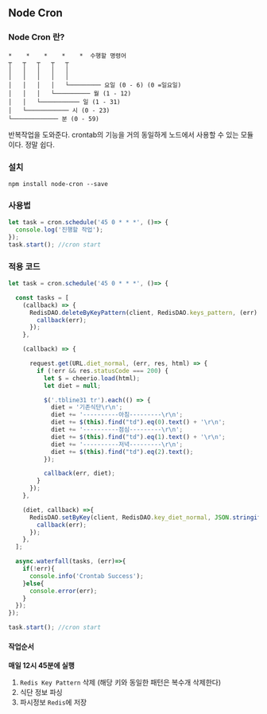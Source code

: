 ## Node Cron

### Node Cron 란?
```
*    *    *    *    *  수행할 명령어
┬   ┬   ┬   ┬   ┬
│   │   │   │   │
│   │   │   │   │
│   │   │   │   └───────── 요일 (0 - 6) (0 =일요일)
│   │   │   └────────── 월 (1 - 12)
│   │   └─────────── 일 (1 - 31)
│   └──────────── 시 (0 - 23)
└───────────── 분 (0 - 59)
```
반복작업을 도와준다. crontab의 기능을 거의 동일하게 노드에서 사용할 수 있는 모듈이다. 정말 쉽다.



### 설치

```
npm install node-cron --save
```

### 사용법
```javascript
let task = cron.schedule('45 0 * * *', ()=> {
  console.log('진행할 작업');
});
task.start(); //cron start
```

### 적용 코드

```javascript
let task = cron.schedule('45 0 * * *', ()=> {

  const tasks = [
    (callback) => {
      RedisDAO.deleteByKeyPattern(client, RedisDAO.keys_pattern, (err) => {
        callback(err);
      });
    },

    (callback) => {

      request.get(URL.diet_normal, (err, res, html) => {
        if (!err && res.statusCode === 200) {
          let $ = cheerio.load(html);
          let diet = null;

          $('.tbline31 tr').each(() => {
            diet = '기존식단\r\n';
            diet += '----------아침---------\r\n';
            diet += $(this).find("td").eq(0).text() + '\r\n';
            diet += '----------점심---------\r\n';
            diet += $(this).find("td").eq(1).text() + '\r\n';
            diet += '----------저녁---------\r\n';
            diet += $(this).find("td").eq(2).text();
          });

          callback(err, diet);
        }
      });
    },

    (diet, callback) =>{
      RedisDAO.setByKey(client, RedisDAO.key_diet_normal, JSON.stringify(diet), (err) => {
        callback(err);
      });
    },
  ];

  async.waterfall(tasks, (err)=>{
    if(!err){
      console.info('Crontab Success');
    }else{
      console.error(err);
    }
  });
});

task.start(); //cron start
```

#### 작업순서
**매일 12시 45분에 실행**
1. `Redis Key Pattern` 삭제 (해당 키와 동일한 패턴은 복수개 삭제한다)
2. 식단 정보 파싱
3. 파시정보 `Redis`에 저장
